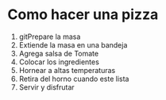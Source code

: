 # Como hacer una pizza
1. gitPrepare la masa
2. Extiende la masa en una bandeja
3. Agrega salsa de Tomate 
4. Colocar los ingredientes
5. Hornear a altas temperaturas
6. Retira del horno cuando este lista
7. Servir y disfrutar